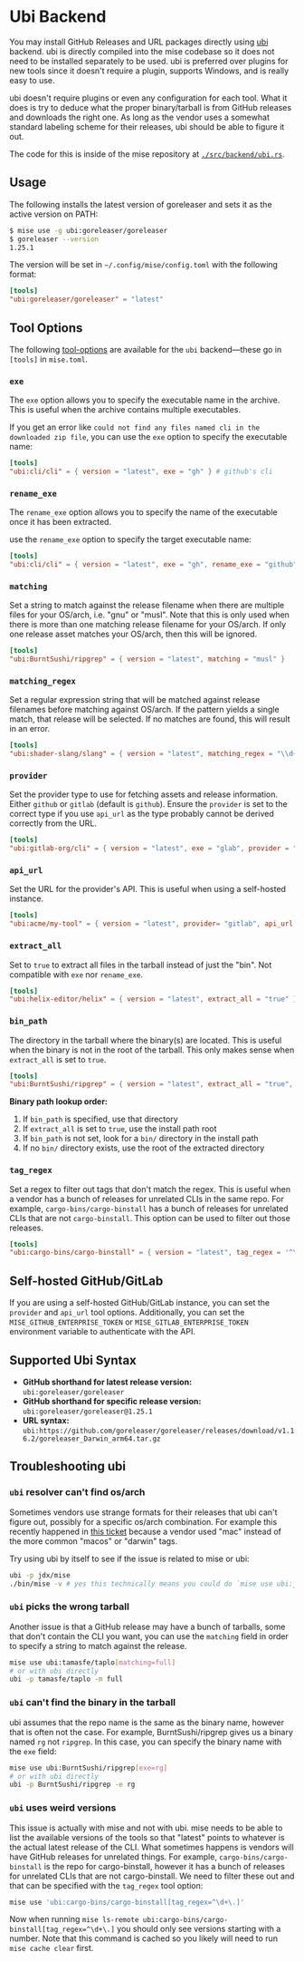 # Ubi Backend

You may install GitHub Releases and URL packages directly using [ubi](https://github.com/houseabsolute/ubi) backend. ubi is directly compiled into
the mise codebase so it does not need to be installed separately to be used. ubi is preferred over
plugins for new tools since it doesn't require a plugin, supports Windows, and is really easy to use.

ubi doesn't require plugins or even any configuration for each tool. What it does is try to deduce what
the proper binary/tarball is from GitHub releases and downloads the right one. As long as the vendor
uses a somewhat standard labeling scheme for their releases, ubi should be able to figure it out.

The code for this is inside of the mise repository at [`./src/backend/ubi.rs`](https://github.com/jdx/mise/blob/main/src/backend/ubi.rs).

## Usage

The following installs the latest version of goreleaser
and sets it as the active version on PATH:

```sh
$ mise use -g ubi:goreleaser/goreleaser
$ goreleaser --version
1.25.1
```

The version will be set in `~/.config/mise/config.toml` with the following format:

```toml
[tools]
"ubi:goreleaser/goreleaser" = "latest"
```

## Tool Options

The following [tool-options](/dev-tools/#tool-options) are available for the `ubi` backend—these
go in `[tools]` in `mise.toml`.

### `exe`

The `exe` option allows you to specify the executable name in the archive. This is useful when the
archive contains multiple executables.

If you get an error like `could not find any files named cli in the downloaded zip file`, you can
use the `exe` option to specify the executable name:

```toml
[tools]
"ubi:cli/cli" = { version = "latest", exe = "gh" } # github's cli
```

### `rename_exe`

The `rename_exe` option allows you to specify the name of the executable once it has been extracted.

use the `rename_exe` option to specify the target executable name:

```toml
[tools]
"ubi:cli/cli" = { version = "latest", exe = "gh", rename_exe = "github" } # github's cli
```

### `matching`

Set a string to match against the release filename when there are multiple files for your
OS/arch, i.e. "gnu" or "musl". Note that this is only used when there is more than one
matching release filename for your OS/arch. If only one release asset matches your OS/arch,
then this will be ignored.

```toml
[tools]
"ubi:BurntSushi/ripgrep" = { version = "latest", matching = "musl" }
```

### `matching_regex`

Set a regular expression string that will be matched against release filenames before matching
against OS/arch. If the pattern yields a single match, that release will be selected. If no matches
are found, this will result in an error.

```toml
[tools]
"ubi:shader-slang/slang" = { version = "latest", matching_regex = "\\d+\\.tar" }
```

### `provider`

Set the provider type to use for fetching assets and release information. Either `github` or `gitlab` (default is `github`).
Ensure the `provider` is set to the correct type if you use `api_url` as the type probably cannot be derived correctly
from the URL.

```toml
[tools]
"ubi:gitlab-org/cli" = { version = "latest", exe = "glab", provider = "gitlab" }
```

### `api_url`

Set the URL for the provider's API. This is useful when using a self-hosted instance.

```toml
[tools]
"ubi:acme/my-tool" = { version = "latest", provider= "gitlab", api_url = "https://gitlab.acme.com/api/v4" }
```

### `extract_all`

Set to `true` to extract all files in the tarball instead of just the "bin". Not compatible with `exe` nor `rename_exe`.

```toml
[tools]
"ubi:helix-editor/helix" = { version = "latest", extract_all = "true" }
```

### `bin_path`

The directory in the tarball where the binary(s) are located. This is useful when the binary is not in the root of the tarball.
This only makes sense when `extract_all` is set to `true`.

```toml
[tools]
"ubi:BurntSushi/ripgrep" = { version = "latest", extract_all = "true", bin_path = "target/release" }
```

**Binary path lookup order:**

1. If `bin_path` is specified, use that directory
2. If `extract_all` is set to `true`, use the install path root
3. If `bin_path` is not set, look for a `bin/` directory in the install path
4. If no `bin/` directory exists, use the root of the extracted directory

### `tag_regex`

Set a regex to filter out tags that don't match the regex. This is useful when a vendor has a bunch of
releases for unrelated CLIs in the same repo. For example, `cargo-bins/cargo-binstall` has a bunch of
releases for unrelated CLIs that are not `cargo-binstall`. This option can be used to filter out those
releases.

```toml
[tools]
"ubi:cargo-bins/cargo-binstall" = { version = "latest", tag_regex = '^\d+\.' }
```

## Self-hosted GitHub/GitLab

If you are using a self-hosted GitHub/GitLab instance, you can set the `provider` and `api_url` tool options.
Additionally, you can set the `MISE_GITHUB_ENTERPRISE_TOKEN` or `MISE_GITLAB_ENTERPRISE_TOKEN` environment variable to
authenticate with the API.

## Supported Ubi Syntax

- **GitHub shorthand for latest release version:** `ubi:goreleaser/goreleaser`
- **GitHub shorthand for specific release version:** `ubi:goreleaser/goreleaser@1.25.1`
- **URL syntax:** `ubi:https://github.com/goreleaser/goreleaser/releases/download/v1.16.2/goreleaser_Darwin_arm64.tar.gz`

## Troubleshooting ubi

### `ubi` resolver can't find os/arch

Sometimes vendors use strange formats for their releases that ubi can't figure out, possibly for a
specific os/arch combination. For example this recently happened in [this ticket](https://github.com/houseabsolute/ubi/issues/79) because a vendor used
"mac" instead of the more common "macos" or "darwin" tags.

Try using ubi by itself to see if the issue is related to mise or ubi:

```sh
ubi -p jdx/mise
./bin/mise -v # yes this technically means you could do `mise use ubi:jdx/mise` though I don't know why you would
```

### `ubi` picks the wrong tarball

Another issue is that a GitHub release may have a bunch of tarballs, some that don't contain the CLI
you want, you can use the `matching` field in order to specify a string to match against the release.

```sh
mise use ubi:tamasfe/taplo[matching=full]
# or with ubi directly
ubi -p tamasfe/taplo -m full
```

### `ubi` can't find the binary in the tarball

ubi assumes that the repo name is the same as the binary name, however that is often not the case.
For example, BurntSushi/ripgrep gives us a binary named `rg` not `ripgrep`. In this case, you can
specify the binary name with the `exe` field:

```sh
mise use ubi:BurntSushi/ripgrep[exe=rg]
# or with ubi directly
ubi -p BurntSushi/ripgrep -e rg
```

### `ubi` uses weird versions

This issue is actually with mise and not with ubi. mise needs to be able to list the available versions
of the tools so that "latest" points to whatever is the actual latest release of the CLI. What sometimes
happens is vendors will have GitHub releases for unrelated things. For example, `cargo-bins/cargo-binstall`
is the repo for cargo-binstall, however it has a bunch of releases for unrelated CLIs that are not
cargo-binstall. We need to filter these out and that can be specified with the `tag_regex` tool option:

```sh
mise use 'ubi:cargo-bins/cargo-binstall[tag_regex=^\d+\.]'
```

Now when running `mise ls-remote ubi:cargo-bins/cargo-binstall[tag_regex=^\d+\.]` you should only see
versions starting with a number. Note that this command is cached so you likely will need to run `mise cache clear` first.
